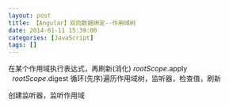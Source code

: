 ```yaml
---
layout: post
title: 【Angular】双向数据绑定--作用域树
date: 2014-01-11 15:39:00
categories: [JavaScript]
tags: []
---
```

在某个作用域执行表达式，再刷新(消化)
$rootScope.$apply
        $rootScope.$digest 循环(先序)遍历作用域树，监听器，检查值，刷新




创建监听器，监听作用域
